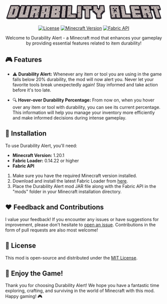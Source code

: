 <p align="center">
  <img src="Durability-Alert.png" alt="Durability Alert">
</p>

<div align="center">
  
  <a href="">[![License](https://img.shields.io/badge/License-MIT-blue.svg)](LICENSE)</a>
  <a href="">![Minecraft Version](https://img.shields.io/badge/Minecraft-1.20.1-brightgreen.svg)</a>
  <a href="">![Fabric API](https://img.shields.io/badge/Fabric%20API-%3E%3D0.14.22-blue.svg)</a>

  Welcome to Durability Alert - a Minecraft mod that enhances your gameplay by providing essential features related to item durability!
</div>

## 🎮 Features

- ⚠️ **Durability Alert:** Whenever any item or tool you are using in the game falls below 20% durability, the mod will now alert you. Never let your favorite tools break unexpectedly again! Stay informed and take action before it's too late.

- 🔍 **Hover-over Durability Percentage:** From now on, when you hover over any item or tool with durability, you can see its current percentage. This information will help you manage your inventory more efficiently and make informed decisions during intense gameplay.

## 🚀 Installation

To use Durability Alert, you'll need:
- **Minecraft Version:** 1.20.1
- **Fabric Loader:** 0.14.22 or higher
- **Fabric API**

1. Make sure you have the required Minecraft version installed.
2. Download and install the latest Fabric Loader from [here](https://fabricmc.net/use/).
3. Place the Durability Alert mod JAR file along with the Fabric API in the "mods" folder in your Minecraft installation directory.

## ❤️ Feedback and Contributions

I value your feedback! If you encounter any issues or have suggestions for improvement, please don't hesitate to [open an issue](https://github.com/yourusername/Durability-Alert/issues). Contributions in the form of pull requests are also most welcome!

## 📝 License

This mod is open-source and distributed under the [MIT License](LICENSE).

## 🎉 Enjoy the Game!

Thank you for choosing Durability Alert! We hope you have a fantastic time exploring, crafting, and surviving in the world of Minecraft with this mod. Happy gaming! 🎮

